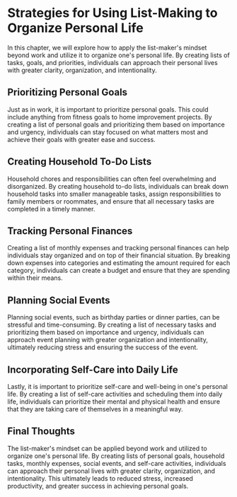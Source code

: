 Strategies for Using List-Making to Organize Personal Life
====================================================================================================================

In this chapter, we will explore how to apply the list-maker's mindset beyond work and utilize it to organize one's personal life. By creating lists of tasks, goals, and priorities, individuals can approach their personal lives with greater clarity, organization, and intentionality.

Prioritizing Personal Goals
---------------------------

Just as in work, it is important to prioritize personal goals. This could include anything from fitness goals to home improvement projects. By creating a list of personal goals and prioritizing them based on importance and urgency, individuals can stay focused on what matters most and achieve their goals with greater ease and success.

Creating Household To-Do Lists
------------------------------

Household chores and responsibilities can often feel overwhelming and disorganized. By creating household to-do lists, individuals can break down household tasks into smaller manageable tasks, assign responsibilities to family members or roommates, and ensure that all necessary tasks are completed in a timely manner.

Tracking Personal Finances
--------------------------

Creating a list of monthly expenses and tracking personal finances can help individuals stay organized and on top of their financial situation. By breaking down expenses into categories and estimating the amount required for each category, individuals can create a budget and ensure that they are spending within their means.

Planning Social Events
----------------------

Planning social events, such as birthday parties or dinner parties, can be stressful and time-consuming. By creating a list of necessary tasks and prioritizing them based on importance and urgency, individuals can approach event planning with greater organization and intentionality, ultimately reducing stress and ensuring the success of the event.

Incorporating Self-Care into Daily Life
---------------------------------------

Lastly, it is important to prioritize self-care and well-being in one's personal life. By creating a list of self-care activities and scheduling them into daily life, individuals can prioritize their mental and physical health and ensure that they are taking care of themselves in a meaningful way.

Final Thoughts
--------------

The list-maker's mindset can be applied beyond work and utilized to organize one's personal life. By creating lists of personal goals, household tasks, monthly expenses, social events, and self-care activities, individuals can approach their personal lives with greater clarity, organization, and intentionality. This ultimately leads to reduced stress, increased productivity, and greater success in achieving personal goals.


